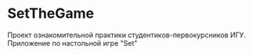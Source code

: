 # SetTheGame
Проект ознакомительной практики студентиков-первокурсников ИГУ. Приложение по настольной игре "Set"
